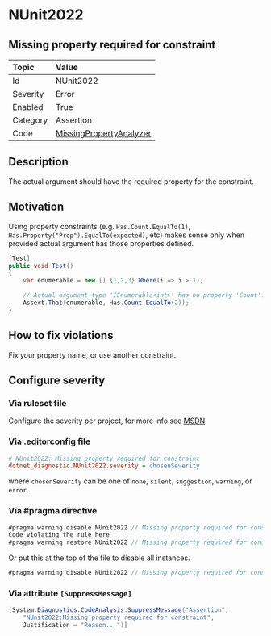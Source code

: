 # NUnit2022

## Missing property required for constraint

| Topic    | Value
| :--      | :--
| Id       | NUnit2022
| Severity | Error
| Enabled  | True
| Category | Assertion
| Code     | [MissingPropertyAnalyzer](https://github.com/nunit/nunit.analyzers/blob/master/src/nunit.analyzers/MissingProperty/MissingPropertyAnalyzer.cs)

## Description

The actual argument should have the required property for the constraint.

## Motivation

Using property constraints (e.g. `Has.Count.EqualTo(1)`, `Has.Property("Prop").EqualTo(expected)`, etc)
makes sense only when provided actual argument has those properties defined.

```csharp
[Test]
public void Test()
{
    var enumerable = new [] {1,2,3}.Where(i => i > 1);

    // Actual argument type 'IEnumerable<int>' has no property 'Count'.
    Assert.That(enumerable, Has.Count.EqualTo(2));
}
```

## How to fix violations

Fix your property name, or use another constraint.

<!-- start generated config severity -->
## Configure severity

### Via ruleset file

Configure the severity per project, for more info see [MSDN](https://learn.microsoft.com/en-us/visualstudio/code-quality/using-rule-sets-to-group-code-analysis-rules?view=vs-2022).

### Via .editorconfig file

```ini
# NUnit2022: Missing property required for constraint
dotnet_diagnostic.NUnit2022.severity = chosenSeverity
```

where `chosenSeverity` can be one of `none`, `silent`, `suggestion`, `warning`, or `error`.

### Via #pragma directive

```csharp
#pragma warning disable NUnit2022 // Missing property required for constraint
Code violating the rule here
#pragma warning restore NUnit2022 // Missing property required for constraint
```

Or put this at the top of the file to disable all instances.

```csharp
#pragma warning disable NUnit2022 // Missing property required for constraint
```

### Via attribute `[SuppressMessage]`

```csharp
[System.Diagnostics.CodeAnalysis.SuppressMessage("Assertion",
    "NUnit2022:Missing property required for constraint",
    Justification = "Reason...")]
```
<!-- end generated config severity -->
